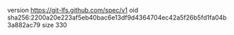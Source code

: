 version https://git-lfs.github.com/spec/v1
oid sha256:2200a20e223af5eb40bac6e13df9d4364704ec42a5f26b5fd1fa04b3a882ac79
size 330

